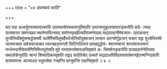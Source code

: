 +++
title = "०४ उपस्थायं चरति"

+++

यत् यदा अध्वर्युरुपस्थायञ्चरति उपस्थायोपस्थायानुतिष्ठति उत्पत्त्यनुकूलव्यापारङ्करोति कदे- त्याह यत्समारत समगच्छत मथनेनाविरभवत् समोगम्यृच्छीत्यर्तेरात्मनेपदम् सद्यस्त्दानीमेवजात- उत्पन्नःसन् युज्येभिर्योक्तुंसम्बद्धंसमर्थैः फलैर्मिश्रयितुमर्हैस्तेजोभिर्वायुक्तःसन् तत्सार अरण्योर्गूढःसन् चचार यद्वा युज्येभिरश्वैः जातमात्रएव सर्वत्रसञ्चचार त्सरच्छद्भागतौ लिटिणलिरूपं एवम्प्रवृद्धोयं- श्वान्तंश्रान्तं शान्तंवायजमानं नन्धेनन्दनीयेकर्मणिनिमित्तभूतेसति मुदे तस्यसन्तोषायअभिमृशते अ- भिमर्शनङ्करोति फलप्रदानेनेतिभावः यथालोकेगुर्वादिः श्रान्तं शिष्यादिकंस्पृशति तद्वत् कदेतिचेत् उच्यते यद्यदाअपिष्ठितंव्यावर्तमानंईएनमग्निंउशतीः कामयमानाः आज्यधरा स्तुतयोवा गच्छन्ति प्राप्नुवन्ति तदाभिमृशते ॥ ४ ॥